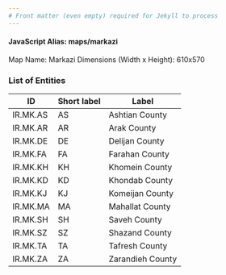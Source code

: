 ```yaml
---
# Front matter (even empty) required for Jekyll to process
---
```


#### JavaScript Alias: maps/markazi

Map Name: Markazi
Dimensions (Width x Height): 610x570





### List of Entities

ID | Short label | Label
---|---|---|
IR.MK.AS|AS|Ashtian County
IR.MK.AR|AR|Arak County
IR.MK.DE|DE|Delijan County
IR.MK.FA|FA|Farahan County
IR.MK.KH|KH|Khomein County
IR.MK.KD|KD|Khondab County
IR.MK.KJ|KJ|Komeijan County
IR.MK.MA|MA|Mahallat County
IR.MK.SH|SH|Saveh County
IR.MK.SZ|SZ|Shazand County
IR.MK.TA|TA|Tafresh County
IR.MK.ZA|ZA|Zarandieh County